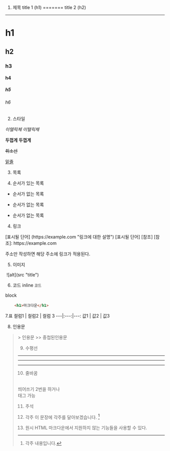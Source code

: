 1. 제목
title 1 (h1)
=======
title 2 (h2)
-------
# h1
## h2
### h3
#### h4
##### h5
###### h6

2. 스타일

*이텔릭체*
_이텔릭체_

**두껍게**
__두껍게__

~~취소선~~

<u>밑줄</u>

3. 목록

1. 순서가 있는 목록
- 순서가 없는 목록
* 순서가 없는 목록
+ 순서가 없는 목록

4. 링크
<a>
[표시될 단어] (https://example.com "링크에 대한 설명")
[표시될 단어] [참조]
[참조]: https://example.com

주소만 작성하면 해당 주소에 링크가 적용된다.

5. 이미지
<img>
![alt](src "title")

6. 코드
inline
`코드`

block
```html
    <h1>마크다운</h1>
```
7.표
컬럼1 | 컬럼2 | 컬럼 3
---|:---:|---:
값1 | 값2 | 값3

8. 인용문
<blockquote>
> 인용문
>> 중첩된인용문

9. 수평선
---
***
___

10. 줄바꿈
<br>
띄어쓰기 2번을 하거나 
<br>태그 가능


11. 주석
<!--주석-->

12. 각주
이 문장에 각주를 달아보겠습니다. [^각주테스트]
[^각주테스트]: 각주 내용입니다.

13. 원시 HTML
마크다운에서 지원하지 않는 기능들을 사용할 수 있다.
